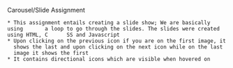 Carousel/Slide Assignment

	* This assignment entails creating a slide show; We are basically using 	  a loop to go through the slides. The slides were created using HTML, C	  SS and Javascript 
	* Upon clicking on the previous icon if you are on the first image, it
	  shows the last and upon clicking on the next icon while on the last 
	  image it shows the first
	* It contains directional icons which are visible when hovered on
